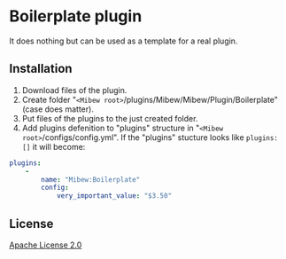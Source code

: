 # Boilerplate plugin

It does nothing but can be used as a template for a real plugin.

## Installation

1. Download files of the plugin.
2. Create folder "```<Mibew root>```/plugins/Mibew/Mibew/Plugin/Boilerplate" (case does matter).
3. Put files of the plugins to the just created folder.
4. Add plugins defenition to "plugins" structure in "```<Mibew root>```/configs/config.yml".
If the "plugins" stucture looks like ```plugins: []``` it will become:
```yaml
plugins:
    -
        name: "Mibew:Boilerplate"
        config:
            very_important_value: "$3.50"
```

## License

[Apache License 2.0](http://www.apache.org/licenses/LICENSE-2.0.html)
